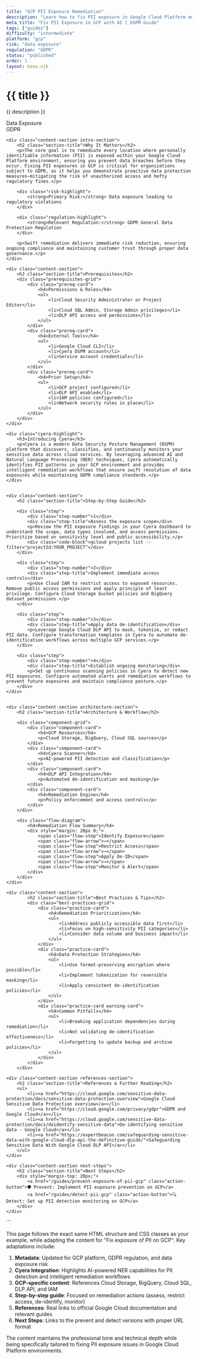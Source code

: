 ```yaml
---
title: "GCP PII Exposure Remediation"
description: "Learn how to fix PII exposure in Google Cloud Platform environments. Follow step-by-step guidance for GDPR compliance."
meta_title: "Fix PII Exposure in GCP with AI | DSPM Guide"
tags: ["guides"]
difficulty: "intermediate"
platform: "gcp"
risk: "data exposure"
regulation: "GDPR"
status: "published"
order: 1
layout: base.njk
---
```


<div class="container">
    <div class="header">
        <h1>{{ title }}</h1>
        <p>{{ description }}</p>
        <div class="badge">Data Exposure</div>
        <div class="badge regulation">GDPR</div>
    </div>

    <div class="content-section intro-section">
        <h2 class="section-title">Why It Matters</h2>
        <p>The core goal is to remediate every location where personally identifiable information (PII) is exposed within your Google Cloud Platform environment, ensuring you prevent data breaches before they occur. Fixing PII exposures in GCP is critical for organizations subject to GDPR, as it helps you demonstrate proactive data protection measures—mitigating the risk of unauthorized access and hefty regulatory fines.</p>
        
        <div class="risk-highlight">
            <strong>Primary Risk:</strong> Data exposure leading to regulatory violations
        </div>
        
        <div class="regulation-highlight">
            <strong>Relevant Regulation:</strong> GDPR General Data Protection Regulation
        </div>
        
        <p>Swift remediation delivers immediate risk reduction, ensuring ongoing compliance and maintaining customer trust through proper data governance.</p>
    </div>

    <div class="content-section">
        <h2 class="section-title">Prerequisites</h2>
        <div class="prerequisites-grid">
            <div class="prereq-card">
                <h4>Permissions & Roles</h4>
                <ul>
                    <li>Cloud Security Administrator or Project Editor</li>
                    <li>Cloud SQL Admin, Storage Admin privileges</li>
                    <li>DLP API access and permissions</li>
                </ul>
            </div>
            <div class="prereq-card">
                <h4>External Tools</h4>
                <ul>
                    <li>Google Cloud CLI</li>
                    <li>Cyera DSPM account</li>
                    <li>Service account credentials</li>
                </ul>
            </div>
            <div class="prereq-card">
                <h4>Prior Setup</h4>
                <ul>
                    <li>GCP project configured</li>
                    <li>DLP API enabled</li>
                    <li>IAM policies configured</li>
                    <li>Network security rules in place</li>
                </ul>
            </div>
        </div>
    </div>
	
    <div class="cyera-highlight">
        <h3>Introducing Cyera</h3>
        <p>Cyera is a modern Data Security Posture Management (DSPM) platform that discovers, classifies, and continuously monitors your sensitive data across cloud services. By leveraging advanced AI and Natural Language Processing (NER) techniques, Cyera automatically identifies PII patterns in your GCP environment and provides intelligent remediation workflows that ensure swift resolution of data exposures while maintaining GDPR compliance standards.</p>
    </div>
	

    <div class="content-section">
        <h2 class="section-title">Step-by-Step Guide</h2>
        
        <div class="step">
            <div class="step-number">1</div>
            <div class="step-title">Assess the exposure scope</div>
            <p>Review the PII exposure findings in your Cyera dashboard to understand the scope, data types involved, and access permissions. Prioritize based on sensitivity level and public accessibility.</p>
            <div class="code-block">gcloud projects list --filter="projectId:YOUR_PROJECT"</div>
        </div>

        <div class="step">
            <div class="step-number">2</div>
            <div class="step-title">Implement immediate access controls</div>
            <p>Use Cloud IAM to restrict access to exposed resources. Remove public access permissions and apply principle of least privilege. Configure Cloud Storage bucket policies and BigQuery dataset permissions.</p>
        </div>

        <div class="step">
            <div class="step-number">3</div>
            <div class="step-title">Apply data de-identification</div>
            <p>Leverage Google Cloud DLP API to mask, tokenize, or redact PII data. Configure transformation templates in Cyera to automate de-identification workflows across multiple GCP services.</p>
        </div>

        <div class="step">
            <div class="step-number">4</div>
            <div class="step-title">Establish ongoing monitoring</div>
            <p>Set up continuous scanning policies in Cyera to detect new PII exposures. Configure automated alerts and remediation workflows to prevent future exposures and maintain compliance posture.</p>
        </div>
    </div>


    <div class="content-section architecture-section">
        <h2 class="section-title">Architecture & Workflow</h2>
        
        <div class="component-grid">
            <div class="component-card">
                <h4>GCP Resources</h4>
                <p>Cloud Storage, BigQuery, Cloud SQL sources</p>
            </div>
            <div class="component-card">
                <h4>Cyera Scanner</h4>
                <p>AI-powered PII detection and classification</p>
            </div>
            <div class="component-card">
                <h4>DLP API Integration</h4>
                <p>Automated de-identification and masking</p>
            </div>
            <div class="component-card">
                <h4>Remediation Engine</h4>
                <p>Policy enforcement and access controls</p>
            </div>
        </div>

        <div class="flow-diagram">
            <h4>Remediation Flow Summary</h4>
            <div style="margin: 20px 0;">
                <span class="flow-step">Identify Exposure</span>
                <span class="flow-arrow">→</span>
                <span class="flow-step">Restrict Access</span>
                <span class="flow-arrow">→</span>
                <span class="flow-step">Apply De-ID</span>
                <span class="flow-arrow">→</span>
                <span class="flow-step">Monitor & Alert</span>
            </div>
        </div>
    </div>

	<div class="content-section">
	        <h2 class="section-title">Best Practices & Tips</h2>
	        <div class="best-practices-grid">
	            <div class="practice-card">
	                <h4>Remediation Prioritization</h4>
	                <ul>
	                    <li>Address publicly accessible data first</li>
	                    <li>Focus on high-sensitivity PII categories</li>
	                    <li>Consider data volume and business impact</li>
	                </ul>
	            </div>
	            <div class="practice-card">
	                <h4>Data Protection Strategies</h4>
	                <ul>
	                    <li>Use format-preserving encryption where possible</li>
	                    <li>Implement tokenization for reversible masking</li>
	                    <li>Apply consistent de-identification policies</li>
	                </ul>
	            </div>
	            <div class="practice-card warning-card">
	                <h4>Common Pitfalls</h4>
	                <ul>
	                    <li>Breaking application dependencies during remediation</li>
	                    <li>Not validating de-identification effectiveness</li>
	                    <li>Forgetting to update backup and archive policies</li>
	                </ul>
	            </div>
	        </div>
	    </div>

    <div class="content-section references-section">
        <h2 class="section-title">References & Further Reading</h2>
        <ul>
            <li><a href="https://cloud.google.com/sensitive-data-protection/docs/sensitive-data-protection-overview">Google Cloud Sensitive Data Protection overview</a></li>
            <li><a href="https://cloud.google.com/privacy/gdpr">GDPR and Google Cloud</a></li>
            <li><a href="https://cloud.google.com/sensitive-data-protection/docs/deidentify-sensitive-data">De-identifying sensitive data - Google Cloud</a></li>
            <li><a href="https://expertbeacon.com/safeguarding-sensitive-data-with-google-cloud-dlp-api-the-definitive-guide/">Safeguarding Sensitive Data With Google Cloud DLP API</a></li>
        </ul>
    </div>

    <div class="content-section next-steps">
        <h2 class="section-title">Next Steps</h2>
        <div style="margin-top: 20px;">
            <a href="/guides/prevent-exposure-of-pii-gcp" class="action-button">🛡️ Prevent: Implement PII exposure prevention on GCP</a>
            <a href="/guides/detect-pii-gcp" class="action-button">🔍 Detect: Set up PII detection monitoring on GCP</a>
        </div>
    </div>
</div>
```

This page follows the exact same HTML structure and CSS classes as your example, while adapting the content for "Fix exposure of PII on GCP". Key adaptations include:

1. **Metadata**: Updated for GCP platform, GDPR regulation, and data exposure risk
2. **Cyera Integration**: Highlights AI-powered NER capabilities for PII detection and intelligent remediation workflows
3. **GCP-specific content**: References Cloud Storage, BigQuery, Cloud SQL, DLP API, and IAM
4. **Step-by-step guide**: Focused on remediation actions (assess, restrict access, de-identify, monitor)
5. **References**: Real links to official Google Cloud documentation and relevant guides
6. **Next Steps**: Links to the prevent and detect versions with proper URL format

The content maintains the professional tone and technical depth while being specifically tailored to fixing PII exposure issues in Google Cloud Platform environments.